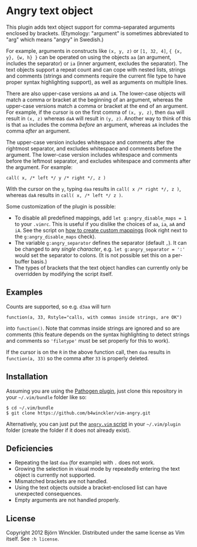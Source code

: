# Angry text object

This plugin adds text object support for comma-separated arguments enclosed by
brackets.  (Etymology: "argument" is sometimes abbreviated to "arg" which
means "angry" in Swedish.)

For example, arguments in constructs like `(x, y, z)` or `[1, 32, 4]`,
`{ {x, y}, {w, h} }` can be operated on using the objects `aa` (an argument,
includes the separator) or `ia` (inner argument, excludes the separator).  The
text objects support a repeat count and can cope with nested lists, strings and
comments (strings and comments require the current file type to have proper
syntax highlighting support), as well as arguments on multiple lines.

There are also upper-case versions `aA` and `iA`.  The lower-case objects will
match a comma or bracket at the beginning of an argument, whereas the
upper-case versions match a comma or bracket at the end of an argument.  For
example, if the cursor is on the first comma of `(x, y, z)`, then `daa` will
result in `(x, z)` whereas `daA` will result in `(y, z)`.  Another way to think
of this is that `aa` includes the comma *before* an argument, whereas `aA`
includes the comma *after* an argument.

The upper-case version includes whitespace and comments after the rightmost
separator, and excludes whitespace and comments before the argument.  The
lower-case version includes whitespace and comments before the leftmost
separator, and excludes whitespace and comments after the argument.  For
example:

    call( x, /* left */ y /* right */, z )

With the cursor on the `y`, typing `daa` results in `call( x /* right */, z )`,
whereas `daA` results in `call( x, /* left */ z )`.

Some customization of the plugin is possible:

-   To disable all predefined mappings, add `let g:angry_disable_maps = 1`
    to your `.vimrc`.  This is useful if you dislike the choices of `aa`, `ia`,
    `aA` and `iA`.  See the script on [how to create custom mappings][plugin]
    (look right next to the `g:angry_disable_maps` check).
-   The variable `g:angry_separator` defines the separator (default `,`).  It
    can be changed to any *single character*, e.g.
    `let g:angry_separator = ':'` would set the separator to colons.
    (It is not possible set this on a per-buffer basis.)
-   The types of brackets that the text object handles can currently only be
    overridden by modifying the script itself.

## Examples

Counts are supported, so e.g. `d3aa` will turn

    function(a, 33, Rstyle="calls, with commas inside strings, are OK")

into `function()`.  Note that commas inside strings are ignored and so are
comments (this feature depends on the syntax highlighting to detect strings and
comments so `'filetype'` must be set properly for this to work).

If the cursor is on the `R` in the above function call, then `daa` results in
`function(a, 33)` so the comma after `33` is properly deleted.


## Installation

Assuming you are using the [Pathogen plugin][pathogen], just clone this
repository in your `~/.vim/bundle` folder like so:

```
$ cd ~/.vim/bundle
$ git clone https://github.com/b4winckler/vim-angry.git
```

Alternatively, you can just put the [`angry.vim` script][plugin] in your
`~/.vim/plugin` folder (create the folder if it does not already exist).


## Deficiencies

-   Repeating the last `daa` (for example) with `.` does not work.
-   Growing the selection in visual mode by repeatedly entering the text object
    is currently not supported.
-   Mismatched brackets are not handled.
-   Using the text objects outside a bracket-enclosed list can have unexpected
    consequences.
-   Empty arguments are not handled properly.

## License

Copyright 2012 Björn Winckler.  Distributed under the same license as Vim
itself.  See `:h license`.

[plugin]: https://github.com/b4winckler/vim-angry/blob/master/plugin/angry.vim
[pathogen]: https://github.com/tpope/vim-pathogen
